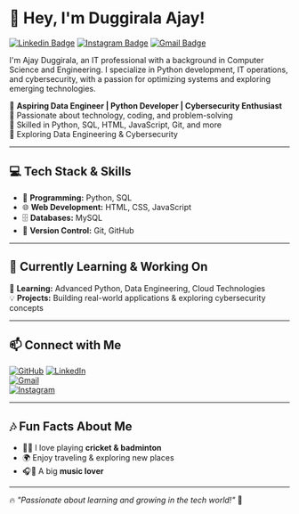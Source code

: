 # 👋 Hey, I'm Duggirala Ajay!
[![Linkedin Badge](https://img.shields.io/badge/-Duggirala%20Ajay-blue?style=flat&logo=Linkedin&logoColor=white&link=https://www.linkedin.com/in/duggiralaajay2001)](https://www.linkedin.com/in/duggiralaajay2001)
[![Instagram Badge](https://img.shields.io/badge/-Duggirala%20Ajay-purple?style=flat&logo=Instagram&logoColor=white&link=https://www.instagram.com/_darling__aj_._/?__pwa=1#)](https://www.instagram.com/_darling__aj_._/?__pwa=1#)
[![Gmail Badge](https://img.shields.io/badge/-Duggirala%20Ajay-red?style=flat&logo=Gmail&logoColor=white&link=mailto:duggiralaajay1@gmail.com)](mailto:duggiralaajay1@gmail.com)


I'm Ajay Duggirala, an IT professional with a background in Computer Science and Engineering. I specialize in Python development, IT operations, and cybersecurity, with a passion for optimizing systems and exploring emerging technologies.
  
🚀 **Aspiring Data Engineer | Python Developer | Cybersecurity Enthusiast**  
🔹 Passionate about technology, coding, and problem-solving  
🔹 Skilled in Python, SQL, HTML, JavaScript, Git, and more  
🔹 Exploring Data Engineering & Cybersecurity  

---

## 💻 Tech Stack & Skills  
- 🐍 **Programming:** Python, SQL  
- 🌐 **Web Development:** HTML, CSS, JavaScript  
- 🗄️ **Databases:** MySQL  
- 🔧 **Version Control:** Git, GitHub  

---

## 📌 Currently Learning & Working On  
🎯 **Learning:** Advanced Python, Data Engineering, Cloud Technologies  
💡 **Projects:** Building real-world applications & exploring cybersecurity concepts  

---

## 📫 Connect with Me  
[![GitHub](https://img.shields.io/badge/-GitHub-black?style=flat&logo=github)](https://github.com/code-aj1) 
[![LinkedIn](https://img.shields.io/badge/-LinkedIn-blue?style=flat&logo=linkedin)](https://www.linkedin.com/in/duggiralaajay2001)  
[![Gmail](https://img.shields.io/badge/-Gmail-red?style=flat&logo=gmail)](mailto:duggiralaajay1@gmail.com@gmail.com)  
[![Instagram](https://img.shields.io/badge/-Instagram-purple?style=flat&logo=instagram)](https://www.instagram.com/_darling__aj_._/?__pwa=1#)  

---

## 🎶 Fun Facts About Me  
- 🏏🏸 I love playing **cricket & badminton**  
- 🌍 Enjoy traveling & exploring new places  
- 🎧🎵 A big **music lover**  

---

🔥 *"Passionate about learning and growing in the tech world!"* 🚀  
